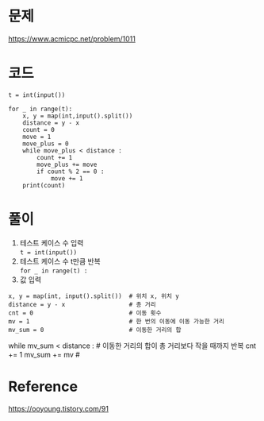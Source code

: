 # 문제
https://www.acmicpc.net/problem/1011

# 코드
~~~
t = int(input())

for _ in range(t):
    x, y = map(int,input().split())
    distance = y - x
    count = 0  
    move = 1  
    move_plus = 0 
    while move_plus < distance :
        count += 1
        move_plus += move 
        if count % 2 == 0 : 
            move += 1  
    print(count)
~~~

# 풀이
1. 테스트 케이스 수 입력  
`t = int(input())` 
2. 테스트 케이스 수 t만큼 반복  
`for _ in range(t) :`
3. 값 입력
```
x, y = map(int, input().split())  # 위치 x, 위치 y
distance = y - x                  # 총 거리
cnt = 0                           # 이동 횟수
mv = 1                            # 한 번의 이동에 이동 가능한 거리
mv_sum = 0                        # 이동한 거리의 합
```
 
 

while mv_sum < distance : # 이동한 거리의 합이 총 거리보다 작을 때까지 반복
cnt += 1
mv_sum += mv # 

# Reference
https://ooyoung.tistory.com/91
